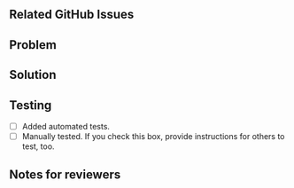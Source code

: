 ## Related GitHub Issues
<!-- Link to any related GitHub issues that this pull request addresses or closes. -->

## Problem
<!-- A clear description of the problem that this pull request is solving. -->

## Solution
<!-- Describe the approach you took to solve the problem and the changes made in this pull request. -->

## Testing
<!-- Choose one of the below options for how you tested the code change. Include any specific setup or instructions for testing. -->
- [ ] Added automated tests. 
- [ ] Manually tested. If you check this box, provide instructions for others to test, too. 

## Notes for reviewers 
<!-- If there is any additional information you would like to share with the person reviewing this pull request, please provide it here. -->